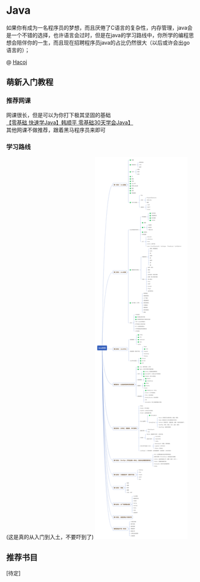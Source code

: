 # Java
如果你有成为一名程序员的梦想，而且厌倦了C语言的复杂性，内存管理，java会是一个不错的选择，也许语言会过时，但是在java的学习路线中，你所学的编程思想会陪伴你的一生，而且现在招聘程序员java的占比仍然很大（以后或许会出go语言的）；

@ [Hacoj](../../../贡献者/Hacoj.md)  

## 萌新入门教程  
### 推荐网课  
网课很长，但是可以为你打下极其坚固的基础  
[【零基础 快速学Java】韩顺平 零基础30天学会Java】](https://www.bilibili.com/video/BV1fh411y7R8)  
其他网课不做推荐，跟着黑马程序员来即可  
### 学习路线  
(这是真的从入门到入土，不要吓到了)
![java技术体系](../../../resourses/学业_专业总览_计算机自学_java从入门到入土_001.png)  

## 推荐书目  
[待定]